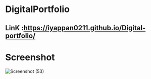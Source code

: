 # DigitalPortfolio
 ## LinK :https://iyappan0211.github.io/Digital-portfolio/

 # Screenshot
 ![Screenshot (53)](https://github.com/poovandrang/DigitalPortfolio/assets/136569530/b5d843e7-01c9-4c4d-a082-9dfce881efb0)
